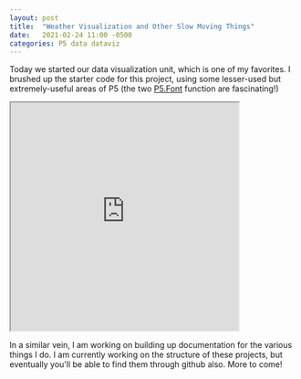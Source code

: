 ```yaml
---
layout: post
title:  "Weather Visualization and Other Slow Moving Things"
date:   2021-02-24 11:00 -0500
categories: P5 data dataviz
---
```


Today we started our data visualization unit, which is one of my favorites. I brushed up the starter code for this project, using some lesser-used but extremely-useful areas of P5 (the two [P5.Font](https://p5js.org/reference/#/p5.Font) function are fascinating!)

<iframe src="https://openprocessing.org/sketch/1111422/embed/?plusEmbedHash=M2QzZjdkYTgwYjBjM2YzNTg3NjY1NjQyYjViNTMzYzQ0YmRiYmI4MDI5N2U4MzFhNWE5MzgwYjljZmYwZjlhNjQ2NWQxNzlkZWNjMTJlNjI5MDVkMTM2MDM5OWVjYmM1MjcyY2VkNTcyYmQ1NDMxMTFhMGUwNzA1OTYyZGQ2Y2RqUkxWb05BcUw2SVF1U2RpcFNFUnJFdjBOVE45NVRnMisrSUhHRjY3UU9rdjY1TDYxNHRNR1V0UHRPRURQKzVRMGRUSFBVTDRnR2kvbVVualVHcHJSdz09&plusEmbedTitle=true" width="400" height="400"></iframe>

In a similar vein, I am working on building up documentation for the various things I do. I am currently working on the structure of these projects, but eventually you'll be able to find them through github also. More to come! 